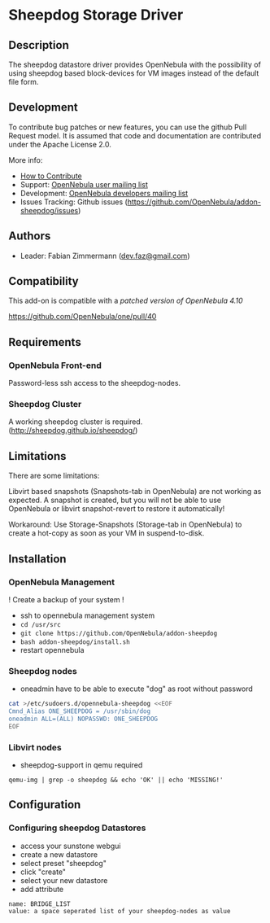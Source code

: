 # Sheepdog Storage Driver

## Description

The sheepdog datastore driver provides OpenNebula with the possibility of using sheepdog based block-devices for VM images instead of the default file form.

## Development

To contribute bug patches or new features, you can use the github Pull Request model. It is assumed that code and documentation are contributed under the Apache License 2.0.

More info:
* [How to Contribute](http://opennebula.org/addons/contribute/)
* Support: [OpenNebula user mailing list](http://opennebula.org/community:mailinglists)
* Development: [OpenNebula developers mailing list](http://opennebula.org/community:mailinglists)
* Issues Tracking: Github issues (https://github.com/OpenNebula/addon-sheepdog/issues)

## Authors

* Leader: Fabian Zimmermann (dev.faz@gmail.com)

## Compatibility

This add-on is compatible with a *patched version of OpenNebula 4.10*

https://github.com/OpenNebula/one/pull/40

## Requirements

### OpenNebula Front-end

Password-less ssh access to the sheepdog-nodes.

### Sheepdog Cluster

A working sheepdog cluster is required. (http://sheepdog.github.io/sheepdog/)

## Limitations

There are some limitations:

Libvirt based snapshots (Snapshots-tab in OpenNebula) are not working as expected.
A snapshot is created, but you will not be able to use OpenNebula or libvirt snapshot-revert to restore it automatically!

Workaround: Use Storage-Snapshots (Storage-tab in OpenNebula) to create a hot-copy as soon as your VM in suspend-to-disk.

## Installation

### OpenNebula Management

! Create a backup of your system !

* ssh to opennebula management system
* `cd /usr/src`
* `git clone https://github.com/OpenNebula/addon-sheepdog`
* `bash addon-sheepdog/install.sh`
* restart opennebula

### Sheepdog nodes

* oneadmin have to be able to execute "dog" as root without password

```bash
cat >/etc/sudoers.d/opennebula-sheepdog <<EOF
Cmnd_Alias ONE_SHEEPDOG = /usr/sbin/dog
oneadmin ALL=(ALL) NOPASSWD: ONE_SHEEPDOG
EOF
```

### Libvirt nodes

*  sheepdog-support in qemu required

`qemu-img | grep -o sheepdog && echo 'OK' || echo 'MISSING!'`

## Configuration

### Configuring sheepdog Datastores

* access your sunstone webgui
* create a new datastore
* select preset "sheepdog"
* click "create"
* select your new datastore
* add attribute
```
name: BRIDGE_LIST
value: a space seperated list of your sheepdog-nodes as value
```
